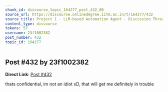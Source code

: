 ```yaml
---
chunk_id: discourse_topic_164277_post_432_00
source_url: https://discourse.onlinedegree.iitm.ac.in/t/164277/432
source_title: Project 1 - LLM-based Automation Agent - Discussion Thread [TDS Jan 2025]
content_type: discourse
tokens: 57
username: 23f1002382
post_number: 432
topic_id: 164277
---
```


## Post #432 by 23f1002382

**Direct Link**: [Post #432](https://discourse.onlinedegree.iitm.ac.in/t/164277/432)

thats confidential, im not an idiot xD, that will get me definitely in trouble
